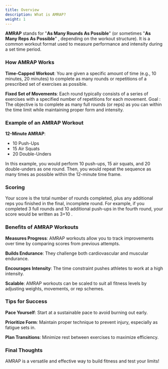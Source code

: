 ```yaml
---
title: Overview
description: What is AMRAP?
weight: 1
---
```


**AMRAP** stands for "**As Many Rounds As Possible**" (or sometimes "**As Many Reps As Possible**" , depending on the workout structure). It is a common workout format used to measure performance and intensity during a set time period.

### **How AMRAP Works**

**Time-Capped Workout**: You are given a specific amount of time (e.g., 10 minutes, 20 minutes) to complete as many rounds or repetitions of a prescribed set of exercises as possible.

**Fixed Set of Movements**: Each round typically consists of a series of exercises with a specified number of repetitions for each movement.
Goal : The objective is to complete as many full rounds (or reps) as you can within the time limit while maintaining proper form and intensity.

### **Example of an AMRAP Workout**

**12-Minute AMRAP**:

- 10 Push-Ups
- 15 Air Squats
- 20 Double-Unders

In this example, you would perform 10 push-ups, 15 air squats, and 20 double-unders as one round. Then, you would repeat the sequence as many times as possible within the 12-minute time frame.

### **Scoring**

Your score is the total number of rounds completed, plus any additional reps you finished in the final, incomplete round. For example, if you completed 3 full rounds and 10 additional push-ups in the fourth round, your score would be written as 3+10 .

### **Benefits of AMRAP Workouts**

**Measures Progress**: AMRAP workouts allow you to track improvements over time by comparing scores from previous attempts.

**Builds Endurance**: They challenge both cardiovascular and muscular endurance.

**Encourages Intensity**: The time constraint pushes athletes to work at a high intensity.

**Scalable**: AMRAP workouts can be scaled to suit all fitness levels by adjusting weights, movements, or rep schemes.

### **Tips for Success**

**Pace Yourself**: Start at a sustainable pace to avoid burning out early.

**Prioritize Form**: Maintain proper technique to prevent injury, especially as fatigue sets in.

**Plan Transitions**: Minimize rest between exercises to maximize efficiency.

### **Final Thoughts**

AMRAP is a versatile and effective way to build fitness and test your limits!
